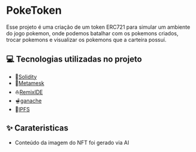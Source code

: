 # PokeToken
Esse projeto é uma criação de um token ERC721 para simular um ambiente do jogo pokemon, onde podemos batalhar com os pokemons criados, trocar pokemons e visualizar os pokemons que a carteira possuí.

## 💻 Tecnologias utilizadas no projeto

- 📖[Solidity](https://soliditylang.org/)
- 🦊[Metamesk](https://metamesk.oi/) 
- ⛵[RemixIDE](https://remix.ethereum.org/)
- 🫕[ganache](https://archive.trufflesuite.com/ganache/)
- 🧊[IPFS](https://ipfs.tech/)

## ✨ Carateristicas

- Conteúdo da imagem do NFT foi gerado via AI

